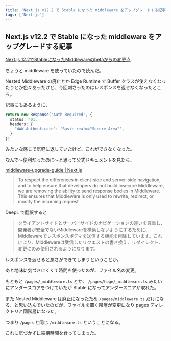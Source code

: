 ```yaml
---
title: 'Next.js v12.2 で Stable になった middleware をアップグレードする記事'
tags: ['Next.js']
---
```


## Next.js v12.2 で Stable になった middleware をアップグレードする記事

[Next\.js 12\.2でStableになったMiddlewareのbetaからの変更点](https://zenn.dev/a_da_chi/articles/52bc6954f95191)

ちょうと middleware を使っていたので読んだ。

Nested Middleware の廃止とか Edge Runtime で Buffer クラスが使えなくなったりとか色々あったけど、今回刺さったのはレスポンスを返せなくなったところ。

記事にもあるように、

```ts
return new Response('Auth Required', {
  status: 401,
  headers: {
    'WWW-Authenticate': 'Basic realm="Secure Area"',
  }
})
```

みたいな感じで気軽に返していたけど、これができなくなった。

なんで〜便利だったのに〜と思って公式ドキュメントを見たら、

[middleware\-upgrade\-guide \| Next\.js](https://nextjs.org/docs/messages/middleware-upgrade-guide#no-response-body)

> To respect the differences in client-side and server-side navigation, and to help ensure that developers do not build insecure Middleware, we are removing the ability to send response bodies in Middleware. This ensures that Middleware is only used to rewrite, redirect, or modify the incoming request

DeepL で翻訳すると

> クライアントサイドとサーバーサイドのナビゲーションの違いを尊重し、開発者が安全でないMiddlewareを構築しないようにするために、Middlewareでレスポンスボディを送信する機能を削除しています。これにより、Middlewareは受信したリクエストの書き換え、リダイレクト、変更にのみ使用されるようになります。

レスポンスを返せると悪さができてしまうということか。

あと地味に気づきにくくて時間を使ったのが、ファイル名の変更。

もともと `/pages/_middleware.ts` とか、 `/pages/hoge/_middleware.ts` みたいにアンダースコアをつけていたが Stable になってアンダースコアが取れた。

また Nested Middleware は廃止になったため `/pages/middleware.ts` だけになる、と思い込んでいたのだが、ファイルを置く階層が変更になり pages ディレクトリと同階層になった。

つまり `/pages` と同じ `/middleware.ts` ということになる。

これに気づかずに結構時間を食ってしまった。
